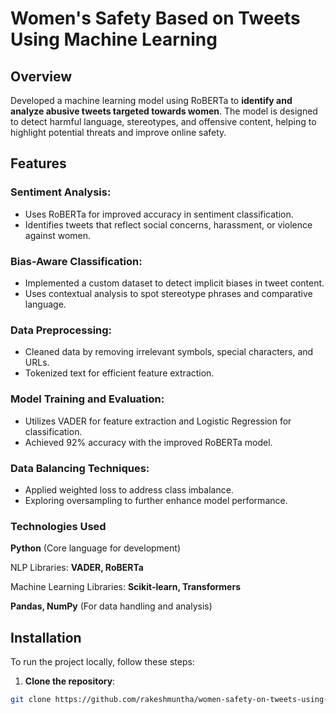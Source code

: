 # Women's Safety Based on Tweets Using Machine Learning

## Overview

Developed a machine learning model using RoBERTa to **identify and analyze abusive tweets targeted towards women**. The model is designed to detect harmful language, stereotypes, and offensive content, helping to highlight potential threats and improve online safety.

## Features

### Sentiment Analysis:

* Uses RoBERTa for improved accuracy in sentiment classification.
* Identifies tweets that reflect social concerns, harassment, or violence against women.

### Bias-Aware Classification:

* Implemented a custom dataset to detect implicit biases in tweet content.
* Uses contextual analysis to spot stereotype phrases and comparative language.

### Data Preprocessing:

* Cleaned data by removing irrelevant symbols, special characters, and URLs.
* Tokenized text for efficient feature extraction.

### Model Training and Evaluation:

* Utilizes VADER for feature extraction and Logistic Regression for classification.
* Achieved 92% accuracy with the improved RoBERTa model.

### Data Balancing Techniques:

* Applied weighted loss to address class imbalance.
* Exploring oversampling to further enhance model performance.

### Technologies Used

   **Python** (Core language for development)
   
   NLP Libraries: **VADER, RoBERTa**
   
   Machine Learning Libraries: **Scikit-learn, Transformers**
   
   **Pandas, NumPy** (For data handling and analysis)

## Installation

To run the project locally, follow these steps:

1. **Clone the repository**:
   
```bash
git clone https://github.com/rakeshmuntha/women-safety-on-tweets-using-ML
